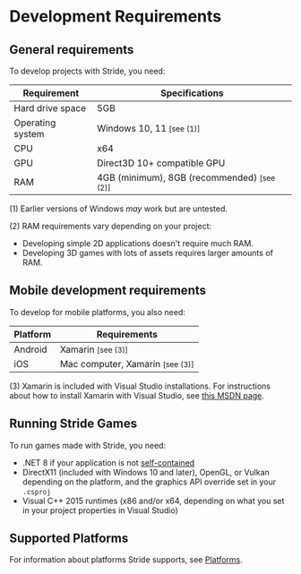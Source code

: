 # Development Requirements

## General requirements 

To develop projects with Stride, you need:

| Requirement     | Specifications 
|-----------------|----------------
| Hard drive space | 5GB
| Operating system | Windows 10, 11 <small class="text-secondary">[see (1)]</small>
| CPU | x64
| GPU | Direct3D 10+ compatible GPU
| RAM | 4GB (minimum), 8GB (recommended) <small class="text-secondary">[see (2)]</small>

(1) Earlier versions of Windows _may_ work but are untested.

(2) RAM requirements vary depending on your project:
* Developing simple 2D applications doesn't require much RAM.
* Developing 3D games with lots of assets requires larger amounts of RAM.


## Mobile development requirements 

To develop for mobile platforms, you also need:

| Platform | Requirements
|----------|-------
| Android  | Xamarin <small class="text-secondary">[see (3)]</small>
| iOS      | Mac computer, Xamarin <small class="text-secondary">[see (3)]</small>

(3) Xamarin is included with Visual Studio installations. For instructions about how to install Xamarin with Visual Studio, see [this MSDN page](https://docs.microsoft.com/en-us/visualstudio/cross-platform/setup-and-install).

## Running Stride Games

To run games made with Stride, you need:

- .NET 8 if your application is not [self-contained](https://learn.microsoft.com/en-us/dotnet/core/deploying/#publish-self-contained)
- DirectX11 (included with Windows 10 and later), OpenGL, or Vulkan depending on the platform, and the graphics API override set in your `.csproj`
- Visual C++ 2015 runtimes (x86 and/or x64, depending on what you set in your project properties in Visual Studio)

## Supported Platforms

For information about platforms Stride supports, see [Platforms](../platforms/index.md).
